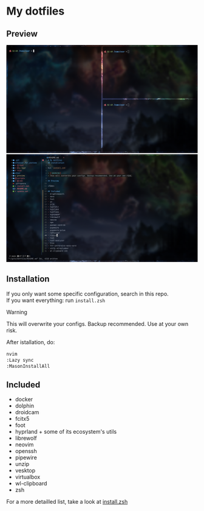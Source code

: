 # My dotfiles
## Preview
![](./preview/terminal.png)
![](./preview/nvim.png)

## Installation
If you only want some specific configuration, search in this repo.\
If you want everything: run `install.zsh`

> [!WARNING]
> This will overwrite your configs. Backup recommended. Use at your own risk.

After istallation, do:
```
nvim
:Lazy sync
:MasonInstallAll
```

## Included
- docker
- dolphin
- droidcam
- fcitx5
- foot
- hyprland + some of its ecosystem's utils
- librewolf
- neovim
- openssh
- pipewire
- unzip
- vesktop
- virtualbox
- wl-clipboard
- zsh

For a more detailled list, take a look at [install.zsh](./install.zsh)
